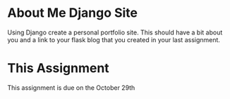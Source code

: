 # About Me Django Site

Using Django create a personal portfolio site. This should have a bit about you and a link to your flask blog that you created in your last assignment. 

# This Assignment

This assignment is due on the October 29th  
